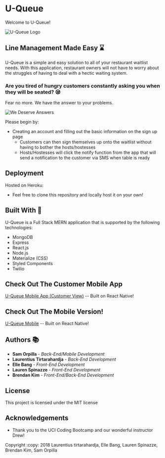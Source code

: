 # U-Queue

Welcome to U-Queue!

![U-Queue Logo](https://github.com/orpillasam/U-Queue/blob/master/client/src/assets/2x/Asset%201%402x.png)

## Line Management Made Easy :hourglass:

U-Queue is a simple and easy solution to all of your restaurant waitlist needs. With this application, restaurant owners will not have to worry about the struggles of having to deal with a hectic waiting system.

### Are you tired of hungry customers constantly asking you when they will be seated? :sleepy:

Fear no more. We have the answer to your problems.

![We Deserve Answers](https://media.giphy.com/media/l0MYrqEXDfPtrgLXG/giphy.gif)

Please begin by:

* Creating an account and filling out the basic information on the sign up page
  * Customers can then sign themselves up onto the waitlist without having to bother the hosts/hostesses
  * Hosts/Hostesses will click the notify function from the app that will send a notification to the customer via SMS when table is ready

## Deployment

Hosted on Heroku:

* Feel free to clone this repository and locally host it on your own!

## Built With :nut_and_bolt:

U-Queue is a Full Stack MERN application that is supported by the following technologies:

* MongoDB
* Express
* React.js
* Node.js
* Materialize (CSS)
* Styled Components
* Twilio

## Check Out The Customer Mobile App

[U-Queue Mobile App (Customer View)](https://github.com/orpillasam/U-Queue-Mobile) -- Built on React Native!

## Check Out The Mobile Version!

[U-Queue Mobile]() -- Built on React Native!

## Authors :books:

* **Sam Orpilla** - _Back-End/Mobile Development_
* **Laurentius Tirtarahardja** - _Back-End Development_
* **Elle Bang** - _Front-End Development_
* **Lauren Spinazze** - _Front-End Development_
* **Brendan Kim** - _Front-End/Back-End Development_

## License

This project is licensed under the MIT license

## Acknowledgements

* Thank you to the UCI Coding Bootcamp and our wonderful instructor Drew!

Copyright :copy: 2018 Laurentius tirtarahardja, Elle Bang, Lauren Spinazze, Brendan Kim, Sam Orpilla
